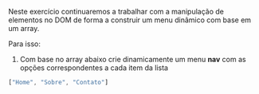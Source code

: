 Neste exercício continuaremos a trabalhar com a manipulação de elementos no DOM de forma a construir um menu dinâmico com base em um array.

Para isso:

1. Com base no array abaixo crie dinamicamente um menu **nav** com as opções correspondentes a cada item da lista

```javascript
["Home", "Sobre", "Contato"]
```
